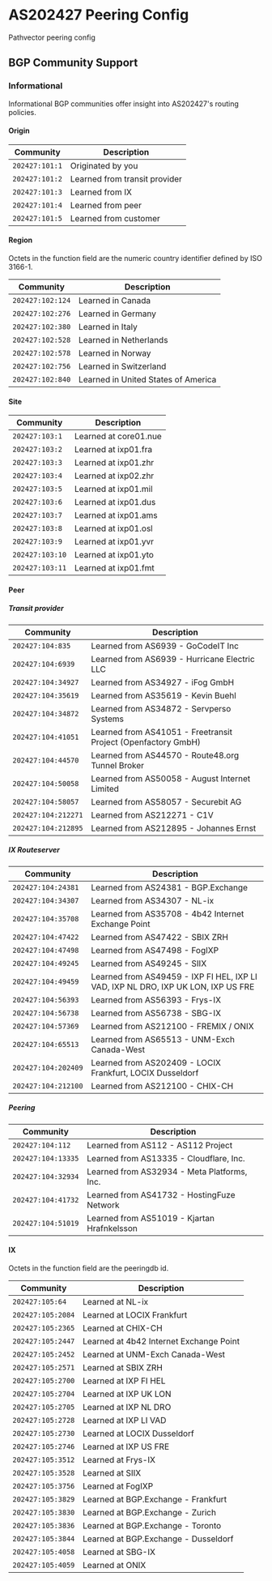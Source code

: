 # AS202427 Peering Config

Pathvector peering config

## BGP Community Support

### Informational

Informational BGP communities offer insight into AS202427's routing policies.

#### Origin

| Community | Description |
| --------- | ----------- |
| `202427:101:1` | Originated by you |
| `202427:101:2` | Learned from transit provider |
| `202427:101:3` | Learned from IX |
| `202427:101:4` | Learned from peer |
| `202427:101:5` | Learned from customer |

#### Region

Octets in the function field are the numeric country identifier defined by ISO 3166-1.

| Community | Description |
| --------- | ----------- |
| `202427:102:124` | Learned in Canada |
| `202427:102:276` | Learned in Germany |
| `202427:102:380` | Learned in Italy |
| `202427:102:528` | Learned in Netherlands |
| `202427:102:578` | Learned in Norway |
| `202427:102:756` | Learned in Switzerland |
| `202427:102:840` | Learned in United States of America |

#### Site

| Community | Description |
| --------- | ----------- |
| `202427:103:1` | Learned at core01.nue |
| `202427:103:2` | Learned at ixp01.fra |
| `202427:103:3` | Learned at ixp01.zhr |
| `202427:103:4` | Learned at ixp02.zhr |
| `202427:103:5` | Learned at ixp01.mil |
| `202427:103:6` | Learned at ixp01.dus |
| `202427:103:7` | Learned at ixp01.ams |
| `202427:103:8` | Learned at ixp01.osl |
| `202427:103:9` | Learned at ixp01.yvr |
| `202427:103:10` | Learned at ixp01.yto |
| `202427:103:11` | Learned at ixp01.fmt |

#### Peer

##### Transit provider

| Community | Description |
| --------- | ----------- |
| `202427:104:835` | Learned from AS6939 - GoCodeIT Inc |
| `202427:104:6939` | Learned from AS6939 - Hurricane Electric LLC |
| `202427:104:34927` | Learned from AS34927 - iFog GmbH |
| `202427:104:35619` | Learned from AS35619 - Kevin Buehl |
| `202427:104:34872` | Learned from AS34872 - Servperso Systems |
| `202427:104:41051` | Learned from AS41051 - Freetransit Project (Openfactory GmbH) |
| `202427:104:44570` | Learned from AS44570 - Route48.org Tunnel Broker |
| `202427:104:50058` | Learned from AS50058 - August Internet Limited |
| `202427:104:58057` | Learned from AS58057 - Securebit AG |
| `202427:104:212271` | Learned from AS212271 - C1V |
| `202427:104:212895` | Learned from AS212895 - Johannes Ernst |

##### IX Routeserver

| Community | Description |
| --------- | ----------- |
| `202427:104:24381` | Learned from AS24381 - BGP.Exchange |
| `202427:104:34307` | Learned from AS34307 - NL-ix |
| `202427:104:35708` | Learned from AS35708 - 4b42 Internet Exchange Point |
| `202427:104:47422` | Learned from AS47422 - SBIX ZRH |
| `202427:104:47498` | Learned from AS47498 - FogIXP |
| `202427:104:49245` | Learned from AS49245 - SIIX |
| `202427:104:49459` | Learned from AS49459 - IXP FI HEL, IXP LI VAD, IXP NL DRO, IXP UK LON, IXP US FRE |
| `202427:104:56393` | Learned from AS56393 - Frys-IX |
| `202427:104:56738` | Learned from AS56738 - SBG-IX |
| `202427:104:57369` | Learned from AS212100 - FREMIX / ONIX |
| `202427:104:65513` | Learned from AS65513 - UNM-Exch Canada-West |
| `202427:104:202409` | Learned from AS202409 - LOCIX Frankfurt, LOCIX Dusseldorf |
| `202427:104:212100` | Learned from AS212100 - CHIX-CH |

##### Peering

| Community | Description |
| --------- | ----------- |
| `202427:104:112` | Learned from AS112 - AS112 Project |
| `202427:104:13335` | Learned from AS13335 - Cloudflare, Inc. |
| `202427:104:32934` | Learned from AS32934 - Meta Platforms, Inc. |
| `202427:104:41732` | Learned from AS41732 - HostingFuze Network |
| `202427:104:51019` | Learned from AS51019 - Kjartan Hrafnkelsson |

#### IX
Octets in the function field are the peeringdb id.

| Community | Description |
| --------- | ----------- |
| `202427:105:64` | Learned at NL-ix |
| `202427:105:2084` | Learned at LOCIX Frankfurt |
| `202427:105:2365` | Learned at CHIX-CH |
| `202427:105:2447` | Learned at 4b42 Internet Exchange Point |
| `202427:105:2452` | Learned at UNM-Exch Canada-West |
| `202427:105:2571` | Learned at SBIX ZRH |
| `202427:105:2700` | Learned at IXP FI HEL |
| `202427:105:2704` | Learned at IXP UK LON |
| `202427:105:2705` | Learned at IXP NL DRO |
| `202427:105:2728` | Learned at IXP LI VAD |
| `202427:105:2730` | Learned at LOCIX Dusseldorf |
| `202427:105:2746` | Learned at IXP US FRE |
| `202427:105:3512` | Learned at Frys-IX |
| `202427:105:3528` | Learned at SIIX |
| `202427:105:3756` | Learned at FogIXP |
| `202427:105:3829` | Learned at BGP.Exchange - Frankfurt |
| `202427:105:3830` | Learned at BGP.Exchange - Zurich |
| `202427:105:3836` | Learned at BGP.Exchange - Toronto |
| `202427:105:3844` | Learned at BGP.Exchange - Dusseldorf |
| `202427:105:4058` | Learned at SBG-IX |
| `202427:105:4059` | Learned at ONIX |
